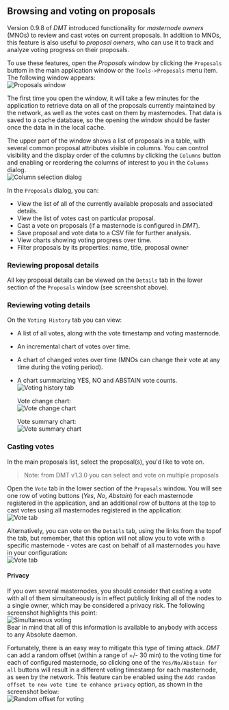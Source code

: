 ## Browsing and voting on proposals

Version 0.9.8 of *DMT* introduced functionality for *masternode owners* (MNOs) to review and cast votes on current proposals. In addition to MNOs, this feature is also useful to *proposal owners*, who can use it to track and analyze voting progress on their proposals.


To use these features, open the *Proposals* window by clicking the `Proposals` buttom in the main application window or the `Tools->Proposals` menu item. The following window appears:  
![Proposals window](img/dmt-proposals-window.png)

The first time you open the window, it will take a few minutes for the application to retrieve data on all of the proposals currently maintained by the network, as well as the votes cast on them by masternodes. That data is saved to a cache database, so the opening the window should be faster once the data in in the local cache.

The upper part of the window shows a list of proposals in a table, with several common proposal attributes visible in columns. You can control visibility and the display order of the columns by clicking the `Columns` button and enabling or reordering the columns of interest to you in the `Columns` dialog.  
![Column selection dialog](img/dmt-proposals-columns.png)

In the `Proposals` dialog, you can:
 * View the list of all of the currently available proposals and associated details.
 * View the list of votes cast on particular proposal.
 * Cast a vote on proposals (if a masternode is configured in *DMT*).
 * Save proposal and vote data to a CSV file for further analysis.
 * View charts showing voting progress over time.
 * Filter proposals by its properties: name, title, proposal owner


### Reviewing proposal details

All key proposal details can be viewed on the `Details` tab in the lower section of the `Proposals` window (see screenshot above).

### Reviewing voting details

On the `Voting History` tab you can view:
 * A list of all votes, along with the vote timestamp and voting masternode.
 * An incremental chart of votes over time.
 * A chart of changed votes over time (MNOs can change their vote at any time during the voting period).
 * A chart summarizing YES, NO and ABSTAIN vote counts.  
    ![Voting history tab](img/dmt-proposals-voting-history.png)  

    Vote change chart:  
    ![Vote change chart](img/dmt-proposals-vote-change-chart.png)  

    Vote summary chart:  
    ![Vote summary chart](img/dmt-proposals-vote-summary-chart.png)

### Casting votes

In the main proposals list, select the proposal(s), you'd like to vote on.

> Note: from DMT v1.3.0 you can select and vote on multiple proposals

Open the `Vote` tab in the lower section of the `Proposals` window. You will see one row of voting buttons (*Yes*, *No*, *Abstain*) for each masternode registered in the application, and an additional row of buttons at the top to cast votes using all masternodes registered in the application:  
![Vote tab](img/dmt-proposals-vote.png)

Alternatively, you can vote on the `Details` tab, using the links from the topof the tab, but remember, that this option will not allow you to vote with a specific masternode - votes are cast on behalf of all masternodes you have in your configuration:  
![Vote tab](img/dmt-proposals-vote-2.png)

#### Privacy

If you own several masternodes, you should consider that casting a vote with all of them simultaneously is in effect publicly linking all of the nodes to a single owner, which may be considered a privacy risk. The following screenshot highlights this point:  
![Simultaneous voting](img/dmt-proposals-vote-time-offset.png)  
Bear in mind that all of this information is available to anybody with access to any Absolute daemon.

Fortunately, there is an easy way to mitigate this type of timing attack. *DMT* can add a random offset (within a range of +/- 30 min) to the voting time for each of configured masternode, so clicking one of the `Yes/No/Abstain for all` buttons will result in a different voting timestamp for each masternode, as seen by the network. This feature can be enabled using the `Add random offset to new vote time to enhance privacy` option, as shown in the screenshot below:  
![Random offset for voting](img/dmt-proposals-config-time-offset.png)
